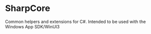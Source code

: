 # SharpCore

Common helpers and extensions for C#. Intended to be used with the Windows App SDK/WinUI3
